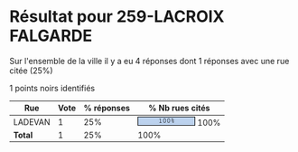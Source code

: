 # Résultat pour 259-LACROIX FALGARDE

Sur l'ensemble de la ville il y a eu 4 réponses dont 1 réponses avec une rue citée (25%)

1 points noirs identifiés

| Rue | Vote | % réponses | % Nb rues cités|
|-----|------|------------|----------------|
| LADEVAN | 1 | 25% | <img src="../../img/bar_100.gif" />&nbsp;100%|
| **Total** | 1 | 25% | 100%|
